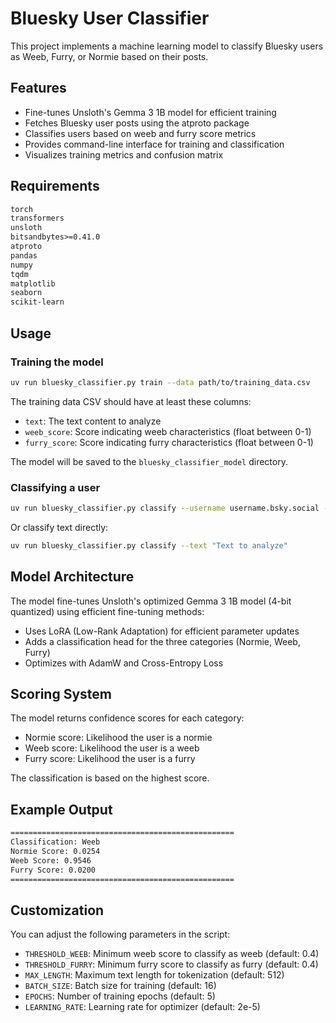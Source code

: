 # Bluesky User Classifier

This project implements a machine learning model to classify Bluesky users as Weeb, Furry, or Normie based on their posts.

## Features

- Fine-tunes Unsloth's Gemma 3 1B model for efficient training
- Fetches Bluesky user posts using the atproto package
- Classifies users based on weeb and furry score metrics
- Provides command-line interface for training and classification
- Visualizes training metrics and confusion matrix

## Requirements

```txt
torch
transformers
unsloth
bitsandbytes>=0.41.0
atproto
pandas
numpy
tqdm
matplotlib
seaborn
scikit-learn
```

## Usage

### Training the model

```bash
uv run bluesky_classifier.py train --data path/to/training_data.csv
```

The training data CSV should have at least these columns:

- `text`: The text content to analyze
- `weeb_score`: Score indicating weeb characteristics (float between 0-1)
- `furry_score`: Score indicating furry characteristics (float between 0-1)

The model will be saved to the `bluesky_classifier_model` directory.

### Classifying a user

```bash
uv run bluesky_classifier.py classify --username username.bsky.social --bluesky-user your_username.bsky.social --bluesky-pass your_password
```

Or classify text directly:

```bash
uv run bluesky_classifier.py classify --text "Text to analyze"
```

## Model Architecture

The model fine-tunes Unsloth's optimized Gemma 3 1B model (4-bit quantized) using efficient fine-tuning methods:

- Uses LoRA (Low-Rank Adaptation) for efficient parameter updates
- Adds a classification head for the three categories (Normie, Weeb, Furry)
- Optimizes with AdamW and Cross-Entropy Loss

## Scoring System

The model returns confidence scores for each category:

- Normie score: Likelihood the user is a normie
- Weeb score: Likelihood the user is a weeb
- Furry score: Likelihood the user is a furry

The classification is based on the highest score.

## Example Output

```txt
==================================================
Classification: Weeb
Normie Score: 0.0254
Weeb Score: 0.9546
Furry Score: 0.0200
==================================================
```

## Customization

You can adjust the following parameters in the script:

- `THRESHOLD_WEEB`: Minimum weeb score to classify as weeb (default: 0.4)
- `THRESHOLD_FURRY`: Minimum furry score to classify as furry (default: 0.4)
- `MAX_LENGTH`: Maximum text length for tokenization (default: 512)
- `BATCH_SIZE`: Batch size for training (default: 16)
- `EPOCHS`: Number of training epochs (default: 5)
- `LEARNING_RATE`: Learning rate for optimizer (default: 2e-5)
